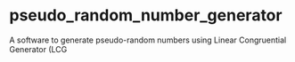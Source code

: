# pseudo_random_number_generator
A software to generate pseudo-random numbers using Linear Congruential Generator (LCG

